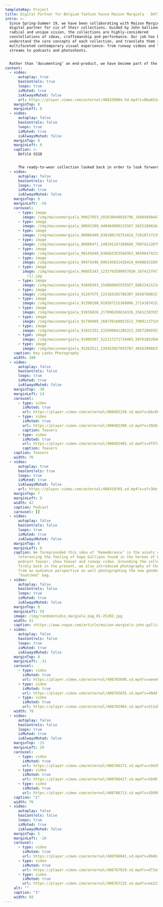 ```yaml
---
templateKey: Project
title: Digital Partner for Belgium fashion house Maison Margiela - Défilé SS20
intro: >-
  Since Spring-Summer 19, we have been collaborating with Maison Margiela as a
  digital partner for six of their collections. Guided by John Galliano’s
  radical and unique vision, the collections are highly-considered
  constellations of ideas, craftsmanship and performance. Our job has been to
  understand the core concepts of each collection, and translate them into a
  multifaceted contemporary visual experience: from runway videos and live show
  streams to podcasts and photoshoots.


  Rather than ‘documenting’ an end-product, we have become part of the making-process itself. Drawing on the maison’s craft-based approach, we have come up with tailor-made formats and visual communication strategies that respond to the specific themes and language of each season. Building new forms that work alongside Galliano’s avant-garde thought-process, the digital universes we have created are an extension of the collection, rather than a documentation of it.
content:
  - video:
      autoplay: true
      hasControls: true
      loops: true
      isMuted: true
      isAlwaysMuted: false
      url: https://player.vimeo.com/external/408320004.hd.mp4?s=0ba652ea48a83974a5172a6914f31099b23d2cf6&profile_id=175
    marginTop: 0
    marginLeft: 0
  - video:
      autoplay: false
      hasControls: false
      loops: true
      isMuted: true
      isAlwaysMuted: false
    marginTop: 0
    marginLeft: 0
    caption: >-
      Défilé SS20


      The ready-to-wear collection looked back in order to look forward, layering the past into the present. In response to our contemporary state of political turmoil, Galliano searched for hope, drawing inspiration from the icons of WW2 and the idea of uniforms.
  - video:
      autoplay: false
      hasControls: false
      loops: true
      isMuted: true
      isAlwaysMuted: false
    marginTop: 0
    marginLeft: -50
    carousel:
      - type: image
        image: /img/maisonmargiela_90027053_202638440836796_1048499944382231102_n.jpg
      - type: image
        image: /img/maisonmargiela_90045209_449484899133567_5825180816422853731_n.jpg
      - type: image
        image: /img/maisonmargiela_90086499_638180176753414_7281071723946718989_n.jpg
      - type: image
        image: /img/maisonmargiela_90089471_140291247360666_7807411207589907107_n.jpg
      - type: image
        image: /img/maisonmargiela_90145640_638883353560363_4659647421501282585_n.jpg
      - type: image
        image: /img/maisonmargiela_90474346_890145831426414_6498633189150380167_n.jpg
      - type: image
        image: /img/maisonmargiela_90855243_1235793599957650_1674157971718148350_n
          (1).jpg
      - type: image
        image: /img/maisonmargiela_91048393_254866045555927_6862242121016386468_n.jpg
      - type: image
        image: /img/maisonmargiela_91247575_223183285706307_6658760015744422508_n.jpg
      - type: image
        image: /img/maisonmargiela_91390208_919587115168096_2714187415264716304_n.jpg
      - type: image
        image: /img/maisonmargiela_91656826_217096289634326_2561238355534082009_n.jpg
      - type: image
        image: /img/maisonmargiela_91740409_168739160851512_7909113732014210190_n.jpg
      - type: image
        image: /img/maisonmargiela_91831352_231699841286313_2057286935354979053_n.jpg
      - type: image
        image: /img/maisonmargiela_91905507_522217271710403_5076105284631627835_n.jpg
      - type: image
        image: /img/maisonmargiela_92263511_235453927655787_4016396683566657174_n.jpg
    caption: Key Looks Photography
    width: 100
  - video:
      autoplay: false
      hasControls: false
      loops: true
      isMuted: true
      isAlwaysMuted: false
    marginTop: -30
    marginLeft: 24
    carousel:
      - type: video
        isMuted: true
        url: https://player.vimeo.com/external/408402238.sd.mp4?s=6bc66e6ba034202f7e0a5f2d9748f2dc4461cf74&profile_id=165
      - type: video
        isMuted: true
        url: https://player.vimeo.com/external/408402300.sd.mp4?s=35b8a828f487dbdd1e70fa0c1883b2b05becfc75&profile_id=165
        caption: Teasers
      - type: video
        isMuted: true
        url: https://player.vimeo.com/external/408402405.sd.mp4?s=4f5fad054021774b79a363f141daaf769d2771be&profile_id=165
        caption: Teasers
    caption: Teasers
    width: 76
  - video:
      autoplay: true
      hasControls: true
      loops: true
      isMuted: true
      isAlwaysMuted: false
      url: https://player.vimeo.com/external/408419765.sd.mp4?s=afc38ef6b2e132aa016c3cfe63cd5a621429caa3&profile_id=165
    marginTop: 7
    marginLeft: 9
    width: 42
    caption: Podcast
    carousel: []
  - video:
      autoplay: false
      hasControls: false
      loops: true
      isMuted: true
      isAlwaysMuted: false
    marginTop: 0
    marginLeft: 0
    caption: We foregrounded this idea of ‘Remembrance’ in the assets we created,
      referencing the feeling of hope Galliano found in the heroes of WW2 in the
      podcast teaser, show teaser and runway video. Grounding the collection
      firmly back in the present, we also introduced photography of the show
      from an audience perspective as well photographing the new genderless
      ‘Snatched’ bag.
  - video:
      autoplay: false
      hasControls: false
      loops: true
      isMuted: true
      isAlwaysMuted: false
    marginTop: 0
    marginLeft: 59
    image: /img/randomstudio_margiela_bag_01-25202.jpg
    width: 41
    caption: <https://www.vogue.com/article/maison-margiela-john-galliano-snatched-bag-spring-2020>
  - video:
      autoplay: false
      hasControls: false
      loops: true
      isMuted: true
      isAlwaysMuted: false
    marginTop: 0
    marginLeft: -31
    carousel:
      - type: video
        isMuted: true
        url: https://player.vimeo.com/external/408765690.sd.mp4?s=aeee02d5b37e6d136a401aca524e76aaf4781228&profile_id=165
      - type: video
        isMuted: true
        url: https://player.vimeo.com/external/408765835.sd.mp4?s=49ddf8413ce40d27848f874a3b075fe01e716deb&profile_id=165
      - type: video
        isMuted: true
        url: https://player.vimeo.com/external/408765984.sd.mp4?s=511eb088ecffcbdb0611a7d54227b384718c5fd5&profile_id=165
    width: 79
  - video:
      autoplay: false
      hasControls: false
      loops: true
      isMuted: true
      isAlwaysMuted: false
    marginTop: -15
    marginLeft: 29
    carousel:
      - type: video
        isMuted: true
        url: https://player.vimeo.com/external/408766173.sd.mp4?s=c942b959f103ce8c86ad5f0dbffe7e99fa034ef4&profile_id=165
      - type: video
        isMuted: true
        url: https://player.vimeo.com/external/408766427.sd.mp4?s=5b987225435693a3064e05a98315e034145a7706&profile_id=165
      - type: video
        isMuted: true
        url: https://player.vimeo.com/external/408766713.sd.mp4?s=350987a15332701ea3da4f4fe22c20b550382b7a&profile_id=165
    caption: "2"
    width: 70
  - video:
      autoplay: false
      hasControls: false
      loops: true
      isMuted: true
      isAlwaysMuted: false
    marginTop: 5
    marginLeft: -20
    carousel:
      - type: video
        isMuted: true
        url: https://player.vimeo.com/external/408766841.sd.mp4?s=994b13e3c114a50420c1f989ddeff80918f6cf10&profile_id=165
      - type: video
        isMuted: true
        url: https://player.vimeo.com/external/408767010.sd.mp4?s=d73a5b72911e258aec65541425d0202b4c565d52&profile_id=165
      - type: video
        isMuted: true
        url: https://player.vimeo.com/external/408767135.sd.mp4?s=ee2238d2835ab676b1aac1cf720ff3a264781c74&profile_id=165
    alt: ""
    caption: "3"
    width: 68
---
```

